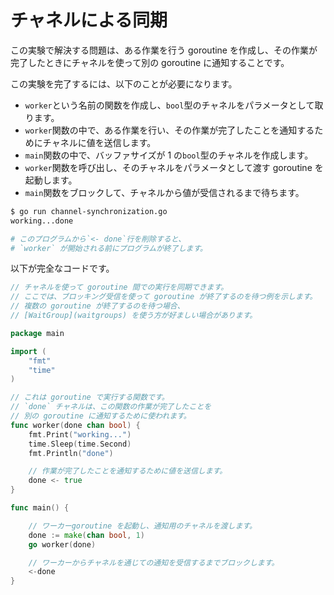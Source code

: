 # チャネルによる同期

この実験で解決する問題は、ある作業を行う goroutine を作成し、その作業が完了したときにチャネルを使って別の goroutine に通知することです。

この実験を完了するには、以下のことが必要になります。

- `worker`という名前の関数を作成し、`bool`型のチャネルをパラメータとして取ります。
- `worker`関数の中で、ある作業を行い、その作業が完了したことを通知するためにチャネルに値を送信します。
- `main`関数の中で、バッファサイズが 1 の`bool`型のチャネルを作成します。
- `worker`関数を呼び出し、そのチャネルをパラメータとして渡す goroutine を起動します。
- `main`関数をブロックして、チャネルから値が受信されるまで待ちます。

```sh
$ go run channel-synchronization.go
working...done

# このプログラムから`<- done`行を削除すると、
# `worker` が開始される前にプログラムが終了します。
```

以下が完全なコードです。

```go
// チャネルを使って goroutine 間での実行を同期できます。
// ここでは、ブロッキング受信を使って goroutine が終了するのを待つ例を示します。
// 複数の goroutine が終了するのを待つ場合、
// [WaitGroup](waitgroups) を使う方が好ましい場合があります。

package main

import (
	"fmt"
	"time"
)

// これは goroutine で実行する関数です。
// `done` チャネルは、この関数の作業が完了したことを
// 別の goroutine に通知するために使われます。
func worker(done chan bool) {
	fmt.Print("working...")
	time.Sleep(time.Second)
	fmt.Println("done")

	// 作業が完了したことを通知するために値を送信します。
	done <- true
}

func main() {

	// ワーカーgoroutine を起動し、通知用のチャネルを渡します。
	done := make(chan bool, 1)
	go worker(done)

	// ワーカーからチャネルを通じての通知を受信するまでブロックします。
	<-done
}

```
